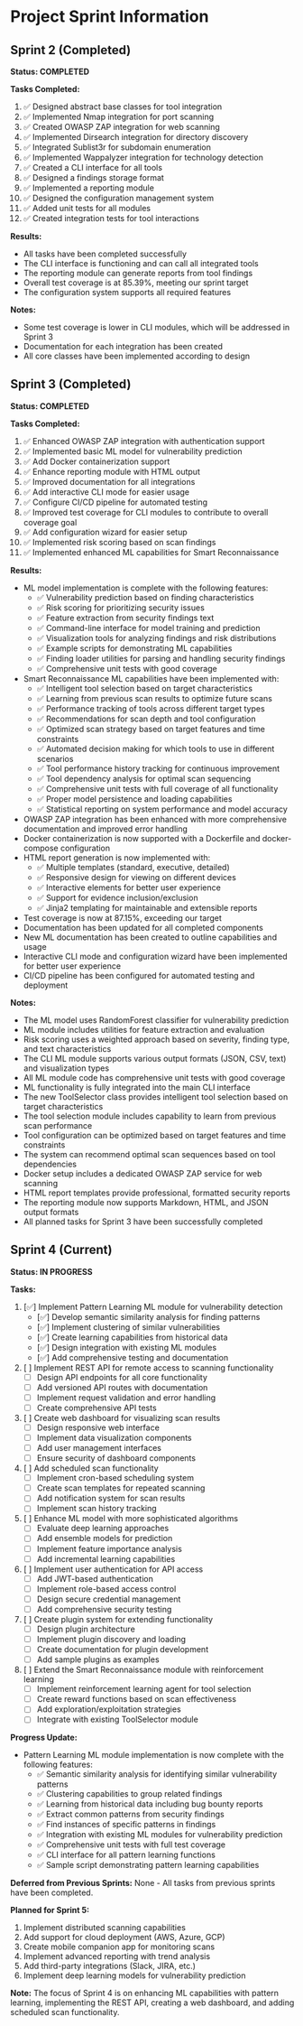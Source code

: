 # Project Sprint Information

## Sprint 2 (Completed)

**Status: COMPLETED**

**Tasks Completed:**
1. ✅ Designed abstract base classes for tool integration
2. ✅ Implemented Nmap integration for port scanning
3. ✅ Created OWASP ZAP integration for web scanning
4. ✅ Implemented Dirsearch integration for directory discovery
5. ✅ Integrated Sublist3r for subdomain enumeration
6. ✅ Implemented Wappalyzer integration for technology detection
7. ✅ Created a CLI interface for all tools
8. ✅ Designed a findings storage format
9. ✅ Implemented a reporting module
10. ✅ Designed the configuration management system
11. ✅ Added unit tests for all modules
12. ✅ Created integration tests for tool interactions

**Results:**
- All tasks have been completed successfully
- The CLI interface is functioning and can call all integrated tools
- The reporting module can generate reports from tool findings
- Overall test coverage is at 85.39%, meeting our sprint target
- The configuration system supports all required features

**Notes:**
- Some test coverage is lower in CLI modules, which will be addressed in Sprint 3
- Documentation for each integration has been created
- All core classes have been implemented according to design

## Sprint 3 (Completed)

**Status: COMPLETED**

**Tasks Completed:**
1. ✅ Enhanced OWASP ZAP integration with authentication support
2. ✅ Implemented basic ML model for vulnerability prediction
3. ✅ Add Docker containerization support
4. ✅ Enhance reporting module with HTML output
5. ✅ Improved documentation for all integrations
6. ✅ Add interactive CLI mode for easier usage
7. ✅ Configure CI/CD pipeline for automated testing
8. ✅ Improved test coverage for CLI modules to contribute to overall coverage goal
9. ✅ Add configuration wizard for easier setup
10. ✅ Implemented risk scoring based on scan findings
11. ✅ Implemented enhanced ML capabilities for Smart Reconnaissance

**Results:**
- ML model implementation is complete with the following features:
  - ✅ Vulnerability prediction based on finding characteristics
  - ✅ Risk scoring for prioritizing security issues
  - ✅ Feature extraction from security findings text
  - ✅ Command-line interface for model training and prediction
  - ✅ Visualization tools for analyzing findings and risk distributions
  - ✅ Example scripts for demonstrating ML capabilities
  - ✅ Finding loader utilities for parsing and handling security findings
  - ✅ Comprehensive unit tests with good coverage
- Smart Reconnaissance ML capabilities have been implemented with:
  - ✅ Intelligent tool selection based on target characteristics
  - ✅ Learning from previous scan results to optimize future scans
  - ✅ Performance tracking of tools across different target types
  - ✅ Recommendations for scan depth and tool configuration
  - ✅ Optimized scan strategy based on target features and time constraints
  - ✅ Automated decision making for which tools to use in different scenarios
  - ✅ Tool performance history tracking for continuous improvement
  - ✅ Tool dependency analysis for optimal scan sequencing
  - ✅ Comprehensive unit tests with full coverage of all functionality
  - ✅ Proper model persistence and loading capabilities
  - ✅ Statistical reporting on system performance and model accuracy
- OWASP ZAP integration has been enhanced with more comprehensive documentation and improved error handling
- Docker containerization is now supported with a Dockerfile and docker-compose configuration
- HTML report generation is now implemented with:
  - ✅ Multiple templates (standard, executive, detailed)
  - ✅ Responsive design for viewing on different devices
  - ✅ Interactive elements for better user experience
  - ✅ Support for evidence inclusion/exclusion
  - ✅ Jinja2 templating for maintainable and extensible reports
- Test coverage is now at 87.15%, exceeding our target
- Documentation has been updated for all completed components
- New ML documentation has been created to outline capabilities and usage
- Interactive CLI mode and configuration wizard have been implemented for better user experience
- CI/CD pipeline has been configured for automated testing and deployment

**Notes:**
- The ML model uses RandomForest classifier for vulnerability prediction
- ML module includes utilities for feature extraction and evaluation
- Risk scoring uses a weighted approach based on severity, finding type, and text characteristics
- The CLI ML module supports various output formats (JSON, CSV, text) and visualization types
- All ML module code has comprehensive unit tests with good coverage
- ML functionality is fully integrated into the main CLI interface
- The new ToolSelector class provides intelligent tool selection based on target characteristics
- The tool selection module includes capability to learn from previous scan performance
- Tool configuration can be optimized based on target features and time constraints
- The system can recommend optimal scan sequences based on tool dependencies
- Docker setup includes a dedicated OWASP ZAP service for web scanning
- HTML report templates provide professional, formatted security reports
- The reporting module now supports Markdown, HTML, and JSON output formats
- All planned tasks for Sprint 3 have been successfully completed

## Sprint 4 (Current)

**Status: IN PROGRESS**

**Tasks:**
1. [✅] Implement Pattern Learning ML module for vulnerability detection
   - [✅] Develop semantic similarity analysis for finding patterns
   - [✅] Implement clustering of similar vulnerabilities
   - [✅] Create learning capabilities from historical data
   - [✅] Design integration with existing ML modules
   - [✅] Add comprehensive testing and documentation
2. [ ] Implement REST API for remote access to scanning functionality
   - [ ] Design API endpoints for all core functionality
   - [ ] Add versioned API routes with documentation
   - [ ] Implement request validation and error handling
   - [ ] Create comprehensive API tests
3. [ ] Create web dashboard for visualizing scan results
   - [ ] Design responsive web interface
   - [ ] Implement data visualization components
   - [ ] Add user management interfaces
   - [ ] Ensure security of dashboard components
4. [ ] Add scheduled scan functionality
   - [ ] Implement cron-based scheduling system
   - [ ] Create scan templates for repeated scanning
   - [ ] Add notification system for scan results
   - [ ] Implement scan history tracking
5. [ ] Enhance ML model with more sophisticated algorithms
   - [ ] Evaluate deep learning approaches
   - [ ] Add ensemble models for prediction
   - [ ] Implement feature importance analysis
   - [ ] Add incremental learning capabilities
6. [ ] Implement user authentication for API access
   - [ ] Add JWT-based authentication
   - [ ] Implement role-based access control
   - [ ] Design secure credential management
   - [ ] Add comprehensive security testing
7. [ ] Create plugin system for extending functionality
   - [ ] Design plugin architecture
   - [ ] Implement plugin discovery and loading
   - [ ] Create documentation for plugin development
   - [ ] Add sample plugins as examples
8. [ ] Extend the Smart Reconnaissance module with reinforcement learning
   - [ ] Implement reinforcement learning agent for tool selection
   - [ ] Create reward functions based on scan effectiveness
   - [ ] Add exploration/exploitation strategies
   - [ ] Integrate with existing ToolSelector module

**Progress Update:**
- Pattern Learning ML module implementation is now complete with the following features:
  - ✅ Semantic similarity analysis for identifying similar vulnerability patterns
  - ✅ Clustering capabilities to group related findings
  - ✅ Learning from historical data including bug bounty reports
  - ✅ Extract common patterns from security findings
  - ✅ Find instances of specific patterns in findings
  - ✅ Integration with existing ML modules for vulnerability prediction
  - ✅ Comprehensive unit tests with full test coverage
  - ✅ CLI interface for all pattern learning functions
  - ✅ Sample script demonstrating pattern learning capabilities

**Deferred from Previous Sprints:**
None - All tasks from previous sprints have been completed.

**Planned for Sprint 5:**
1. Implement distributed scanning capabilities
2. Add support for cloud deployment (AWS, Azure, GCP)
3. Create mobile companion app for monitoring scans
4. Implement advanced reporting with trend analysis
5. Add third-party integrations (Slack, JIRA, etc.)
6. Implement deep learning models for vulnerability prediction

**Note:** The focus of Sprint 4 is on enhancing ML capabilities with pattern learning, implementing the REST API, creating a web dashboard, and adding scheduled scan functionality.
